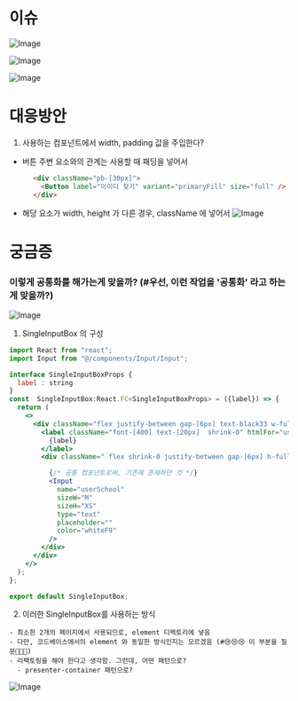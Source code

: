 


# 이슈 

![Image](https://i.imgur.com/JgNAuHv.png)

![Image](https://i.imgur.com/Hnayq5R.png)

![Image](https://i.imgur.com/hWFkY82.png)


# 대응방안 

1. 사용하는 컴포넌트에서 width, padding 값을 주입한다? 

- 버튼 주변 요소와의 관계는 사용할 때 패딩을 넣어서
```html
      <div className="pb-[30px]">
        <Button label="아이디 찾기" variant="primaryFill" size="full" />
      </div>
```

- 해당 요소가 width, height 가 다른 경우, className 에 넣어서
![Image](https://i.imgur.com/NpIp6qp.png)


# 궁금증 

### 이렇게 공통화를 해가는게 맞을까? (#우선, 이런 작업을 '공통화' 라고 하는게 맞을까?)

![Image](https://i.imgur.com/AC9x9H6.png)

1. SingleInputBox 의 구성 
```jsx
import React from "react";
import Input from "@/components/Input/Input";

interface SingleInputBoxProps {
  label : string
}
const  SingleInputBox:React.FC<SingleInputBoxProps> = ({label}) => {
  return (
    <>
      <div className="flex justify-between gap-[6px] text-black33 w-full">
        <label className="font-[400] text-[20px]  shrink-0" htmlFor="userSchool">
          {label}
        </label>
        <div className=" flex shrink-0 justify-between gap-[6px] h-full">

          {/* 공통 컴포넌트로써, 기존에 존재하던 것 */}
          <Input
            name="userSchool"
            sizeW="M"
            sizeH="XS"
            type="text"
            placeholder=""
            color="whiteF9"
          />
        </div>
      </div>
    </>
  );
};

export default SingleInputBox;
```


2. 이러한 SingleInputBox를 사용하는 방식 
```
- 최소한 2개의 페이지에서 사용되므로, element 디렉토리에 넣음 
- 다만, 코드베이스에서의 element 와 동일한 방식인지는 모르겠음 (#😢😢😢 이 부분을 질문📛📛📛)
- 리팩토링을 해야 한다고 생각함. 그런데, 어떤 패턴으로? 
  - presenter-container 패턴으로? 
```
![Image](https://i.imgur.com/z0lD0Lu.png)